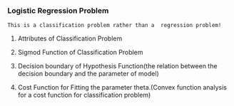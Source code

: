 ### Logistic Regression Problem

`This is a classification problem rather than a  regression problem!`

1. Attributes of Classification Problem

2. Sigmod Function of Classification Problem

3. Decision boundary of Hypothesis Function(the relation between the decision boundary and the parameter of model)

4. Cost Function for Fitting the parameter theta.(Convex function analysis for a cost function for classification problem)
